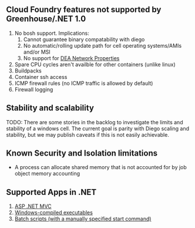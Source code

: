 ## Cloud Foundry features not supported by Greenhouse/.NET 1.0

1. No bosh support. Implications:
   1. Cannot guarantee binary compatability with diego
   2. No automatic/rolling update path for cell operating systems/AMIs and/or MSI
   3. No support for [DEA Network Properties](https://docs.cloudfoundry.org/concepts/security.html#network-traffic)
2. Spare CPU cycles aren't availble for other containers (unlike linux)
3. Buildpacks
4. Container ssh access
5. ICMP firewall rules (no ICMP traffic is allowed by default)
6. Firewall logging

## Stability and scalability

TODO: There are some stories in the backlog to investigate the limits and stability of a windows cell. The current goal is parity with Diego scaling and stability, but we may publish caveats if this is not easily achievable.

## Known Security and Isolation limitations

- A process can allocate shared memory that is not accounted for by job object memory accounting

## Supported Apps in .NET

1. [ASP .NET MVC](https://github.com/cloudfoundry-incubator/wats/tree/af669382b4639e7605afc23f1dc8d48d8bfa5dd1/assets/nora/NoraPublished)
1. [Windows-compiled executables](https://github.com/cloudfoundry-incubator/wats/tree/af669382b4639e7605afc23f1dc8d48d8bfa5dd1/assets/webapp)
1. [Batch scripts (with a manually specified start command)](https://github.com/cloudfoundry-incubator/wats/tree/af669382b4639e7605afc23f1dc8d48d8bfa5dd1/assets/batch-script)
